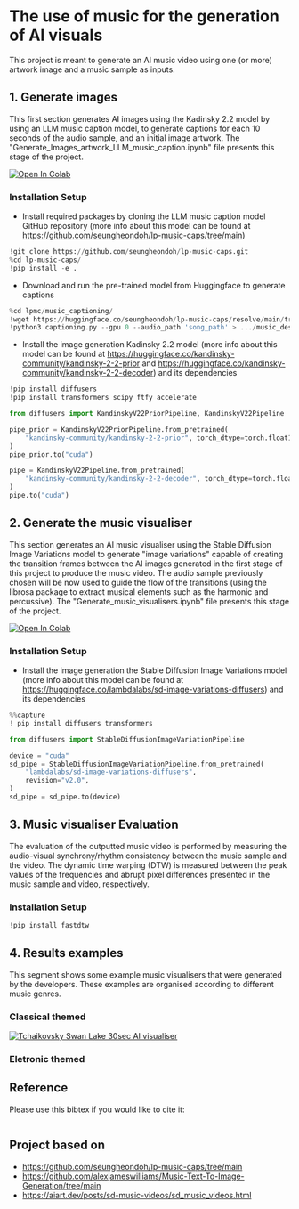 # The use of music for the generation of AI visuals

This project is meant to generate an AI music video using one (or more) artwork image and a music sample as inputs.

## 1. Generate images

This first section generates AI images using the Kadinsky 2.2 model by using an LLM music caption model, to generate captions for each 10 seconds of the audio sample, and an initial image artwork. 
The "Generate_Images_artwork_LLM_music_caption.ipynb" file presents this stage of the project.

[![Open In Colab](https://colab.research.google.com/assets/colab-badge.svg)](https://colab.research.google.com/github/LeomPina/The-use-of-music-for-the-generation-of-AI-visuals/blob/main/Generate_Images_artwork_LLM_music_caption.ipynb)

### Installation Setup

* Install required packages by cloning the LLM music caption model GitHub repository (more info about this model can be found at https://github.com/seungheondoh/lp-music-caps/tree/main)
  
```python
!git clone https://github.com/seungheondoh/lp-music-caps.git
%cd lp-music-caps/
!pip install -e .
```

* Download and run the pre-trained model from Huggingface to generate captions

```python
%cd lpmc/music_captioning/
!wget https://huggingface.co/seungheondoh/lp-music-caps/resolve/main/transfer.pth -O exp/transfer/lp_music_caps/last.pth
!python3 captioning.py --gpu 0 --audio_path 'song_path' > .../music_desc.txt
```

* Install the image generation Kadinsky 2.2 model (more info about this model can be found at https://huggingface.co/kandinsky-community/kandinsky-2-2-prior and https://huggingface.co/kandinsky-community/kandinsky-2-2-decoder) and its dependencies

```python
!pip install diffusers
!pip install transformers scipy ftfy accelerate

from diffusers import KandinskyV22PriorPipeline, KandinskyV22Pipeline

pipe_prior = KandinskyV22PriorPipeline.from_pretrained(
    "kandinsky-community/kandinsky-2-2-prior", torch_dtype=torch.float16
)
pipe_prior.to("cuda")

pipe = KandinskyV22Pipeline.from_pretrained(
    "kandinsky-community/kandinsky-2-2-decoder", torch_dtype=torch.float16
)
pipe.to("cuda")
```

## 2. Generate the music visualiser

This section generates an AI music visualiser using the Stable Diffusion Image Variations model to generate "image variations" capable of creating the transition frames between the AI images generated in the first stage of this project to produce the music video.
The audio sample previously chosen will be now used to guide the flow of the transitions (using the librosa package to extract musical elements such as the harmonic and percussive).
The "Generate_music_visualisers.ipynb" file presents this stage of the project.

[![Open In Colab](https://colab.research.google.com/assets/colab-badge.svg)](https://colab.research.google.com/github/LeomPina/The-use-of-music-for-the-generation-of-AI-visuals/blob/main/Generate_music_visualisers.ipynb)

### Installation Setup

* Install the image generation the Stable Diffusion Image Variations model (more info about this model can be found at https://huggingface.co/lambdalabs/sd-image-variations-diffusers) and its dependencies
  
```python
%%capture
! pip install diffusers transformers

from diffusers import StableDiffusionImageVariationPipeline

device = "cuda"
sd_pipe = StableDiffusionImageVariationPipeline.from_pretrained(
    "lambdalabs/sd-image-variations-diffusers",
    revision="v2.0",
)
sd_pipe = sd_pipe.to(device)
```

## 3. Music visualiser Evaluation

The evaluation of the outputted music video is performed by measuring the audio-visual synchrony/rhythm consistency between the music sample and the video.
The dynamic time warping (DTW) is measured between the peak values of the frequencies and abrupt pixel differences presented in the music sample and video, respectively.

### Installation Setup

```python
!pip install fastdtw
```

## 4. Results examples

This segment shows some example music visualisers that were generated by the developers. These examples are organised according to different music genres.

### Classical themed

[![Tchaikovsky Swan Lake 30sec AI visualiser](https://img.youtube.com/vi/8c93ZiLe1Rk/0.jpg)](https://youtube.com/shorts/8c93ZiLe1Rk?si=ic0DhHoKj5r-db_R)

### Eletronic themed

## Reference

Please use this bibtex if you would like to cite it:

```json

```

## Project based on

* https://github.com/seungheondoh/lp-music-caps/tree/main
* https://github.com/alexjameswilliams/Music-Text-To-Image-Generation/tree/main
* https://aiart.dev/posts/sd-music-videos/sd_music_videos.html
